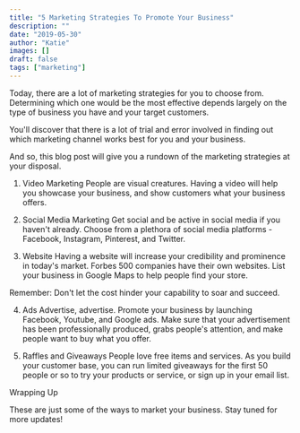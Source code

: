 ```yaml
---
title: "5 Marketing Strategies To Promote Your Business"
description: ""
date: "2019-05-30"
author: "Katie"
images: []
draft: false
tags: ["marketing"]
---
```


Today, there are a lot of marketing strategies for you to choose from. Determining which one would be the most effective depends largely on the type of business you have and your target customers. 

You'll discover that there is a lot of trial and error involved in finding out which marketing channel works best for you and your business. 

And so, this blog post will give you a rundown of the marketing strategies at your disposal.

1. Video Marketing 
People are visual creatures. Having a video will help you showcase your business, and show customers what your business offers.

2. Social Media Marketing
Get social and be active in social media if you haven't already. Choose from a plethora of social media platforms - Facebook, Instagram, Pinterest, and Twitter.

3. Website
Having a website will increase your credibility and prominence in today's market. Forbes 500 companies have their own websites. List your business in Google Maps to help people find your store.

Remember: Don't let the cost hinder your capability to soar and succeed. 


4. Ads
Advertise, advertise. Promote your business by launching Facebook, Youtube, and Google ads. Make sure that your advertisement has been professionally produced, grabs people's attention, and make people want to buy what you offer.

5. Raffles and Giveaways
People love free items and services. As you build your customer base, you can run limited giveaways for the first 50 people or so to try your products or service, or sign up in your email list.

Wrapping Up

These are just some of the ways to market your business. Stay tuned for more updates!
